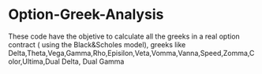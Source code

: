 # Option-Greek-Analysis
These code have the objetive to calculate all the greeks in a real option contract ( using the Black&Scholes model), greeks like Delta,Theta,Vega,Gamma,Rho,Episilon,Veta,Vomma,Vanna,Speed,Zomma,Color,Ultima,Dual Delta, Dual Gamma
